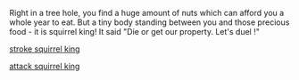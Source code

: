 Right in a tree hole, you find a huge amount of nuts which
can afford you a whole year to eat. But a tiny body standing
between you and those precious food - it is squirrel king!
It said "Die or get our property. Let's duel !"

[stroke squirrel king](./stroke-squirrel-king/stroke-squirrel-king.md)

[attack squirrel king](./attack-squirrel-king/attack-squirrel-king.md)

